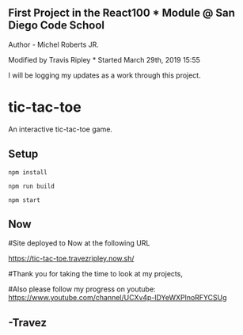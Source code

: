 
## First Project in the React100 * Module @ San Diego Code School

Author - Michel Roberts JR.

Modified by Travis Ripley * Started March 29th, 2019 15:55

I will be logging my updates as a work through this project.

# tic-tac-toe

An interactive tic-tac-toe game.

## Setup

```
npm install
```
```
npm run build
```
```
npm start
```

## Now

#Site deployed to Now at the following URL

https://tic-tac-toe.travezripley.now.sh/


#Thank you for taking the time to look at my projects,

#Also please follow my progress on youtube: 
https://www.youtube.com/channel/UCXv4p-lDYeWXPlnoRFYCSUg

## -Travez
